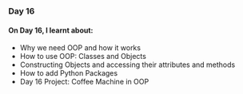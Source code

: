 ### Day 16


#### On Day 16, I learnt about:

- Why we need OOP and how it works
- How to use OOP: Classes and Objects
- Constructing Objects and accessing their attributes and methods
- How to add Python Packages
- Day 16 Project: Coffee Machine in OOP
